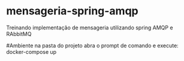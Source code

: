 # mensageria-spring-amqp
Treinando implementação de mensageria utilizando spring AMQP e RAbbitMQ

#Ambiente
na pasta do projeto abra o prompt de comando e execute: docker-compose up

